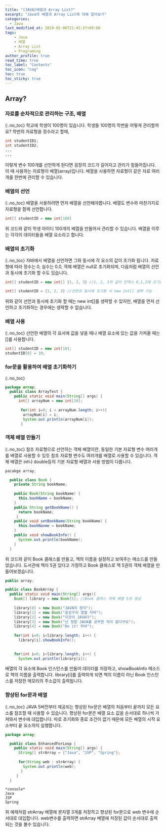```yaml
---
title: "[JAVA]배열과 Array List?"
excerpt: "Java의 배열과 Array List에 대해 알아보기"
categories: 
  - Java
last_modified_at: 2019-02-06T21:45:37+09:00
tags: 
    - Java
    - 배열
    - Array List
    - Programing
author_profile: true
read_time: true
toc_label: "Contents" 
toc_icon: "cog" 
toc: true
toc_sticky: true
---
```


## Array?

### 자료를 순차적으로 관리하는 구조, 배열
{:.no_toc}
학교에 학생이 100명이 있습니다. 학생들 100명의 학번을 어떻게 관리할까요? 학번의 자료형을 정수라고 할때, 
```java
int studentID1;
int studentID2;
...
...
```
이렇게 변수 100개를 선언하게 된다면 굉장히 코드가 길어지고 관리가 힘들어집니다. 이 때 사용하는 자료형이 배열(array)입니다.
배열을 사용하면 자료형이 같은 자료 여러개를 한번에 관리할 수 있습니다.

### 배열의 선언
{:.no_toc}
배열을 사용하려면 먼저 배열을 선언해야합니다. 배열도 변수와 마찬가지로 자료형을 함께 선언합니다.

```java
int[] studentID = new int[100]
```
위 코드와 같이 학생 아이디 100개의 배열을 만들어서 관리할 수 있습니다. 배열을 이루는 각각의 데이터들을 배열 요소라고 합니다.

### 배열의 초기화
{:.no_toc}
자바에서 배열을 선언하면 그와 동시에 각 요소의 값이 초기화 됩니다. 자료형에 따라 정수는 0, 실수는 0.0, 객체 배열은 null로 초기화되며,
다음처럼 배열의 선언과 동시에 초기화 할 수도 있습니다.
```java
int[] studentID = new int[] {1, 2, 3} //1, 2, 3의 값이 인덱스 0,1,2에 초기화, 배열의 갯수는 입력하지 않음

int[] studentID = {1, 2, 3} //선언과 동시에 초기화 시 new int[] 생략 가능
```
위와 같이 선언과 동시에 초기화 할 때는 new int[]를 생략할 수 있지만, 배열을 먼저 선언하고 초기화하는 경우에는 생략할 수 없습니다.


### 배열 사용
{:.no_toc}
선언한 배열의 각 요서에 값을 넣을 때나 배열 요소에 있는 값을 가져올 때는 []를 사용합니다.
```java
int[] studentID = new int[10];
studentID[0] = 10;
```

### for문을 활용하여 배열 초기화하기
{:.no_toc}

```java
package array;
  public class ArrayTest {
    public static void main(String[] args) {
      int[] arrayNum = new int[10];
      
       for(int i=0; i < arrayNum.length; i++){
        arrayNum[i] = i;
        System.out.println(arrayNum[i]);
       }
```

### 객체 배열 만들기
{:.no_toc}
참조 자료형으로 선언하는 객체 배열이란, 동일한 기본 자료형 변수 여러개를 배열로 사용할 수 있듯 참조 자료형 변수도 여러개를 배열로 사용할 수 있습니다.
객체 배열은 int나 double등의 기본 자료형 배열과 사용 방법이 다릅니다.

```java
pacakge array;

  public class Book {
    private String bookName;
    
    public Book(String bookName) {
      this.bookName = bookName;
    }
    public String getBookName() {
      return bookName;
     }
    public void setBookName(String bookName) {
      this.bookNanme = bookName;
    }
    public void showBookInfo() {
      System.out.println(bookName);
    }
  } 
```
위 코드와 같이 Book 클래스를 만들고, 책의 이름을 설정하고 보여주는 메소드를 만들었습니다.
도서관에 책이 5권 있다고 가정하고 Book 클래스로 책 5권의 객체 배열을 만들어보겠습니다.

```java
public array;

public class BookArray {
  public static void main(String[] args){
    Book[] library = new Book[5]; //Book 클래스 객체 배열 5개 생성
    
    library[0] = new Book("JAVA의 정석");
    library[1] = new Book("윤성우의 열혈 자바");
    library[2] = new Book("이것이 JAVA다");
    library[3] = new Book("난 정말 JAVA를 공부한 적이 없다구요");
    library[4] = new Book("Do it! 자바");
    
    for(int i=0; i<library.length; i++) {
      library[i].showBookInfo();
      
      
    for(int i=0; i<library.length; i++) {
      System.out.println(library[i]);
```
배열의 각 요소에 Book 인스턴스를 만들어 데이터를 저장하고, showBookInfo 메소드로 책의 이름을 출력합니다.
library[i]를 출력하게 되면 책의 이름이 아닌 Book 인스턴스를 저장한 메모리의 주소값이 출력됩니다.


### 향샹된 for문과 배열
{:.no_toc}
JAVA 5버전부터 제공되는 향상된 for문은 배열의 처음부터 끝까지 모든 요소를 참조할 때 사용할 수 있습니다.
향상된 for문은 배열 요소 값을 순서대로 하나씩 가져와서 변수에 대입합니다. 따로 초기화와 종료 조건이 없기 때문에 모든 배열의 시작 요소부터
끝 요소까지 실행합니다.

```java
package array;

  public class EnhancedForLoop {
    public static void main(String[] args) {
      String[] strArray = {"Java", "JSP", "Spring"};
      
      for(String web : strArray) {
        System.out.println(web);
       }
     }
  }
```

```
*console*
Java
JSP
Spring
```
위 예제처럼 strArray 배열에 문자열 3개를 저장하고 향상된 for문으로 web 변수에 순서대로 대입합니다. web변수를 출력하면
strArray 배열에 저장된 값이 순서대로 출력되는 것을 볼수 있습니다.

